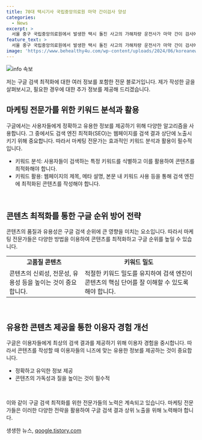 ```yaml
---
title: 70대 택시기사 국립중앙의료원 마약 간이검사 양성
categories:
  - News
excerpt: >
  서울 중구 국립중앙의료원에서 발생한 택시 돌진 사고의 가해차량 운전사가 마약 간이 검사에서 양성 반응을 보였다. 60대 후반 운전사는 입건되고, 평소 다량의 처방 약을 복용 중이었으며, 경찰은 정밀 검사를 위해 국과수에 의뢰할 예정이다. 음주운전은 아니었으나 급발진을 주장하고 있으며, 부상자들은 치료를 받고 중상자는 생명에 지장이 없는 상태이다. 사고 경위에 대한 자세한 조사가 진행 중이다. [출처: 네이버 뉴스]
feature_text: >
  서울 중구 국립중앙의료원에서 발생한 택시 돌진 사고의 가해차량 운전사가 마약 간이 검사에서 양성 반응을 보였다. 60대 후반 운전사는 입건되고, 평소 다량의 처방 약을 복용 중이었으며, 경찰은 정밀 검사를 위해 국과수에 의뢰할 예정이다. 음주운전은 아니었으나 급발진을 주장하고 있으며, 부상자들은 치료를 받고 중상자는 생명에 지장이 없는 상태이다. 사고 경위에 대한 자세한 조사가 진행 중이다. [출처: 네이버 뉴스]
image: 'https://www.behealthy4u.com/wp-content/uploads/2024/06/koreanews.jpg'
---
```


<p><img src="https://www.behealthy4u.com/wp-content/uploads/2024/06/koreanews.jpg" alt="info 속보" /></p>

<p>저는 구글 검색 최적화에 대한 여러 정보를 포함한 전문 블로거입니다. 제가 작성한 글을 살펴보시고, 필요한 경우에 대한 추가 정보를 제공해 드리겠습니다.</p>

<h2 data-ke-size="size26">마케팅 전문가를 위한 키워드 분석과 활용</h2>

<p>구글에서는 사용자들에게 정확하고 유용한 정보를 제공하기 위해 다양한 알고리즘을 사용합니다. 그 중에서도 검색 엔진 최적화(SEO)는 웹페이지를 검색 결과 상단에 노출시키기 위해 중요합니다. 따라서 마케팅 전문가는 효과적인 키워드 분석과 활용이 필수적입니다.</p>

<ul>
  <li>키워드 분석: 사용자들이 검색하는 특정 키워드를 식별하고 이를 활용하여 콘텐츠를 최적화해야 합니다.</li>
  <li>키워드 활용: 웹페이지의 제목, 메타 설명, 본문 내 키워드 사용 등을 통해 검색 엔진에 최적화된 콘텐츠를 작성해야 합니다.</li>
</ul>

<p data-ke-size="size16">&nbsp;</p>

<h2 data-ke-size="size26">콘텐츠 최적화를 통한 구글 순위 방어 전략</h2>

<p>콘텐츠의 품질과 유용성은 구글 검색 순위에 큰 영향을 미치는 요소입니다. 
따라서 마케팅 전문가들은 다양한 방법을 이용하여 콘텐츠를 최적화하고 구글 순위를 높일 수 있습니다.</p>

<table>
  <tr>
    <td style="text-align: center; height: 17px;"><b>고품질 콘텐츠</b></td>
    <td style="text-align: center; height: 17px;"><b>키워드 밀도</b></td>
  </tr>
  <tr>
    <td>콘텐츠의 신뢰성, 전문성, 유용성 등을 높이는 것이 중요합니다.</td>
    <td>적절한 키워드 밀도를 유지하여 검색 엔진이 콘텐츠의 핵심 단어를 잘 이해할 수 있도록 해야 합니다.</td>
  </tr>
</table>

<p data-ke-size="size16">&nbsp;</p>

<h2 data-ke-size="size26">유용한 콘텐츠 제공을 통한 이용자 경험 개선</h2>

<p>구글은 이용자들에게 최상의 검색 결과를 제공하기 위해 이용자 경험을 중시합니다. 
따라서 콘텐츠를 작성할 때 이용자들의 니즈에 맞는 유용한 정보를 제공하는 것이 중요합니다.</p>

<ul>
  <li>정확하고 유익한 정보 제공</li>
  <li>콘텐츠의 가독성과 질을 높이는 것이 필수적</li>
</ul>

<p data-ke-size="size16">&nbsp;</p>

<p>이와 같이 구글 검색 최적화를 위한 전문가들의 노력은 계속되고 있습니다. 마케팅 전문가들은 이러한 다양한 전략을 활용하여 구글 검색 결과 상위 노출을 위해 노력해야 합니다.</p>
생생한 뉴스, <a href="https://qoogle.tistory.com" rel="dofollow">qoogle.tistory.com</a>


